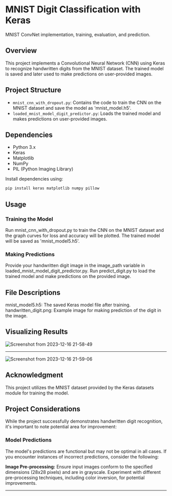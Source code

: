 # MNIST Digit Classification with Keras
MNIST ConvNet implementation, training, evaluation, and prediction.


## Overview

This project implements a Convolutional Neural Network (CNN) using Keras to recognize handwritten digits from the MNIST dataset. The trained model is saved and later used to make predictions on user-provided images.


## Project Structure

- `mnist_cnn_with_dropout.py`: Contains the code to train the CNN on the MNIST dataset and save the model as 'mnist_model.h5'.
- `loaded_mnist_model_digit_predictor.py`: Loads the trained model and makes predictions on user-provided images.


## Dependencies

- Python 3.x
- Keras
- Matplotlib
- NumPy
- PIL (Python Imaging Library)

Install dependencies using:

```bash
pip install keras matplotlib numpy pillow
```

## Usage
   ### Training the Model

Run mnist_cnn_with_dropout.py to train the CNN on the MNIST dataset and the graph curves for loss and accuracy will be plotted. The trained model will be saved as 'mnist_model5.h5'.


   ### Making Predictions

Provide your handwritten digit image in the image_path variable in loaded_mnist_model_digit_predictor.py. Run predict_digit.py to load the trained model and make predictions on the provided image.


## File Descriptions

mnist_model5.h5: The saved Keras model file after training.
handwritten_digit.png: Example image for making prediction of the digit in the image.


## Visualizing Results

![Screenshot from 2023-12-16 21-58-49](https://github.com/omarubaid/mnist-neural-network/assets/142675270/77a35d3d-3150-4b91-bea5-3ac29102ec0b) 

------

![Screenshot from 2023-12-16 21-59-06](https://github.com/omarubaid/mnist-neural-network/assets/142675270/6675e9c6-d0fd-4695-945e-caa34b8a9735)


## Acknowledgment

This project utilizes the MNIST dataset provided by the Keras datasets module for training the model.


## Project Considerations

While the project successfully demonstrates handwritten digit recognition, it's important to note potential area for improvement:


   ### Model Predictions

The model's predictions are functional but may not be optimal in all cases. If you encounter instances of incorrect predictions, consider the following:

**Image Pre-processing:** Ensure input images conform to the specified dimensions (28x28 pixels) and are in grayscale. Experiment with different pre-processing techniques, including color inversion, for potential improvements.


--------------------------------



   





